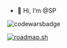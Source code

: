 - 👋 Hi, I’m @SP

![codewarsbadge](https://www.codewars.com/users/Sp1406/badges/small)

[![roadmap.sh](https://api.roadmap.sh/v1-badge/wide/64761ee4c4ec366ad5b3748f?variant=dark)](https://roadmap.sh)
